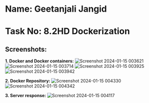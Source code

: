 # **Name: Geetanjali Jangid**
# **Task No: 8.2HD Dockerization**
## Screenshots:
**1. Docker and Docker containers:**
![Screenshot 2024-01-15 003621](https://github.com/Geetanjali2/sit725-2023-t1-prac8/assets/64185887/1e673728-0968-4dda-ba76-9d698495c07f)
![Screenshot 2024-01-15 003714](https://github.com/Geetanjali2/sit725-2023-t1-prac8/assets/64185887/acc4a439-3f2b-46ad-9727-90d2fe6a04a7)
![Screenshot 2024-01-15 003925](https://github.com/Geetanjali2/sit725-2023-t1-prac8/assets/64185887/ce2d8b03-4c88-46c9-a8c4-7b822e6e8739)
![Screenshot 2024-01-15 003942](https://github.com/Geetanjali2/sit725-2023-t1-prac8/assets/64185887/562704e9-edd5-4fdf-9302-538fc761805a)

**2. Docker Repository:**
![Screenshot 2024-01-15 004330](https://github.com/Geetanjali2/sit725-2023-t1-prac8/assets/64185887/82233a2e-bb3b-440d-9665-2114c9e1207d)
![Screenshot 2024-01-15 004342](https://github.com/Geetanjali2/sit725-2023-t1-prac8/assets/64185887/2fc4953b-847d-47cd-adfe-8476de69bbf6)

**3. Server response:**
![Screenshot 2024-01-15 004117](https://github.com/Geetanjali2/sit725-2023-t1-prac8/assets/64185887/cf3444ef-a4de-49da-94f5-678168298e40)
